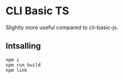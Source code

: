 # CLI Basic TS

Slightly more useful compared to cli-basic-js.

## Intsalling

```none
npm i
npm run build
npm link
```
